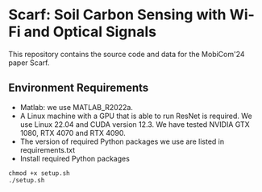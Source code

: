 # Scarf: Soil Carbon Sensing with Wi-Fi and Optical Signals
This repository contains the source code and data for the MobiCom'24 paper Scarf.

## Environment Requirements
- Matlab: we use MATLAB_R2022a. 
- A Linux machine with a GPU that is able to run ResNet is required. We use Linux 22.04 and CUDA version 12.3. We have tested NVIDIA GTX 1080, RTX 4070 and RTX 4090.
- The version of required Python packages we use are listed in requirements.txt
- Install required Python packages

```shell
chmod +x setup.sh
./setup.sh

```

 

